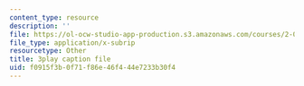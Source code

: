 ```yaml
---
content_type: resource
description: ''
file: https://ol-ocw-studio-app-production.s3.amazonaws.com/courses/2-003sc-engineering-dynamics-fall-2011/f0915f3b0f71f86e46f444e7233b30f4_9CPA6WG6mRo.srt
file_type: application/x-subrip
resourcetype: Other
title: 3play caption file
uid: f0915f3b-0f71-f86e-46f4-44e7233b30f4
---
```

